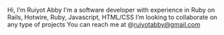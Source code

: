 Hi, I’m Ruiyot Abby
I’m a software developer with experience in Ruby on Rails, Hotwire, Ruby, Javascript, HTML/CSS
I’m looking to collaborate on any type of projects
You can reach me at @ruiyotabby@gmail.com

<!---
ruiyotabby/ruiyotabby is a ✨ special ✨ repository because its `README.md` (this file) appears on your GitHub profile.
You can click the Preview link to take a look at your changes.
--->

